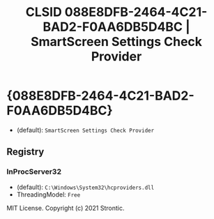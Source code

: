 ﻿---
title: "CLSID 088E8DFB-2464-4C21-BAD2-F0AA6DB5D4BC | SmartScreen Settings Check Provider"
excerpt: What is COM-Object CLSID 088E8DFB-2464-4C21-BAD2-F0AA6DB5D4BC?
---

# {088E8DFB-2464-4C21-BAD2-F0AA6DB5D4BC}

* (default): `SmartScreen Settings Check Provider`

## Registry


### InProcServer32

* (default): `C:\Windows\System32\hcproviders.dll`
* ThreadingModel: `Free`

MIT License. Copyright (c) 2021 Strontic.


